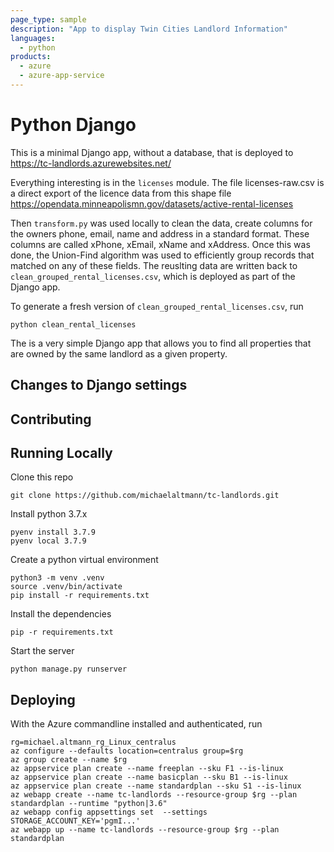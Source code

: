 ```yaml
---
page_type: sample
description: "App to display Twin Cities Landlord Information"
languages:
  - python
products:
  - azure
  - azure-app-service
---
```


# Python Django

This is a minimal Django app, without a database, that is deployed to
https://tc-landlords.azurewebsites.net/

Everything interesting is in the `licenses` module.
The file licenses-raw.csv is a direct export of the licence data from this shape file https://opendata.minneapolismn.gov/datasets/active-rental-licenses

Then `transform.py` was used locally to clean the data, create columns for the owners phone, email, name and address in a standard format. These columns are called xPhone, xEmail, xName and xAddress. Once this was done, the Union-Find algorithm was used to efficiently group records that matched on any of these fields. The reuslting data are written back to
`clean_grouped_rental_licenses.csv`, which is deployed as part of the Django app.

To generate a fresh version of `clean_grouped_rental_licenses.csv`, run

```
python clean_rental_licenses
```

The is a very simple Django app that allows you to find all properties that are owned by the same landlord as a given property.

## Changes to Django settings

## Contributing

## Running Locally

Clone this repo

```
git clone https://github.com/michaelaltmann/tc-landlords.git
```

Install python 3.7.x

```
pyenv install 3.7.9
pyenv local 3.7.9
```

Create a python virtual environment

```
python3 -m venv .venv
source .venv/bin/activate
pip install -r requirements.txt
```

Install the dependencies

```
pip -r requirements.txt
```

Start the server

```
python manage.py runserver
```

## Deploying

With the Azure commandline installed and authenticated, run

```
rg=michael.altmann_rg_Linux_centralus
az configure --defaults location=centralus group=$rg
az group create --name $rg
az appservice plan create --name freeplan --sku F1 --is-linux
az appservice plan create --name basicplan --sku B1 --is-linux
az appservice plan create --name standardplan --sku S1 --is-linux
az webapp create --name tc-landlords --resource-group $rg --plan standardplan --runtime "python|3.6"
az webapp config appsettings set  --settings  STORAGE_ACCOUNT_KEY='pgmI...'
az webapp up --name tc-landlords --resource-group $rg --plan standardplan
```
